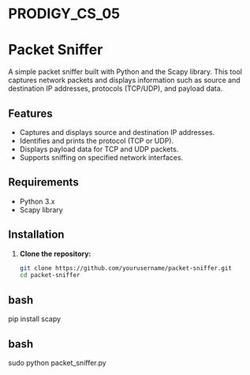 # PRODIGY_CS_05

# Packet Sniffer

A simple packet sniffer built with Python and the Scapy library. This tool captures network packets and displays information such as source and destination IP addresses, protocols (TCP/UDP), and payload data.

## Features

- Captures and displays source and destination IP addresses.
- Identifies and prints the protocol (TCP or UDP).
- Displays payload data for TCP and UDP packets.
- Supports sniffing on specified network interfaces.

## Requirements

- Python 3.x
- Scapy library

## Installation

1. **Clone the repository:**

   ```bash
   git clone https://github.com/yourusername/packet-sniffer.git
   cd packet-sniffer

## bash

pip install scapy

## bash

sudo python packet_sniffer.py
